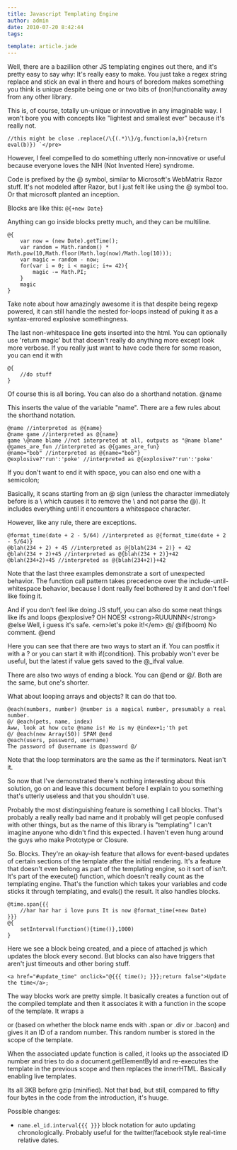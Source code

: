 ```yaml
---
title: Javascript Templating Engine
author: admin
date: 2010-07-20 8:42:44
tags: 

template: article.jade
---
```


Well, there are a bazillion other JS templating engines out there, and it's pretty easy to say why: It's really easy to make. You just take a regex string replace and stick an eval in there and hours of boredom makes something you think is unique despite being one or two bits of (non)functionality away from any other library.

This is, of course, totally un-unique or innovative in any imaginable way. I won't bore you with concepts like "lightest and smallest ever" because it's really not.

    //this might be close .replace(/\{(.*)\}/g,function(a,b){return eval(b)}) `</pre>

However, I feel compelled to do something utterly non-innovative or useful because everyone loves the NIH (Not Invented Here) syndrome.

Code is prefixed by the @ symbol, similar to Microsoft's WebMatrix Razor stuff. It's not modeled after Razor, but I just felt like using the @ symbol too. Or that microsoft planted an inception.

Blocks are like this: `@{+new Date}`

Anything can go inside blocks pretty much, and they can be multiline. 

    @{ 
        var now = (new Date).getTime(); 
        var random = Math.random() * Math.pow(10,Math.floor(Math.log(now)/Math.log(10))); 
        var magic = random - now; 
        for(var i = 0; i < magic; i+= 42){ 
            magic -= Math.PI; 
        } 
        magic 
    }

Take note about how amazingly awesome it is that despite being regexp powered, it can still handle the nested for-loops instead of puking it as a syntax-errored explosive somethingness.

The last non-whitespace line gets inserted into the html. You can optionally use 'return magic' but that doesn't really do anything more except look more verbose. If you really just want to have code there for some reason, you can end it with 

    @{
        //do stuff
    }

Of course this is all boring. You can also do a shorthand notation. @name

This inserts the value of the variable "name". There are a few rules about the shorthand notation. 

    @name //interpreted as @{name} 
    @name game //interpreted as @{name} 
    game \@name blame //not interpreted at all, outputs as "@name blame" 
    @games_are_fun //interpreted as @{games_are_fun} 
    @name="bob" //interpreted as @{name="bob"} 
    @explosive?'run':'poke' //interpreted as @{explosive?'run':'poke'

If you don't want to end it with space, you can also end one with a semicolon;

Basically, it scans starting from an @ sign (unless the character immediately before is a \ which causes it to remove the \ and not parse the @). It includes everything until it encounters a whitespace character.

However, like any rule, there are exceptions.
    
    @format_time(date + 2 - 5/64) //interpreted as @{format_time(date + 2 - 5/64)} 
    @blah(234 + 2) + 45 //interpreted as @{blah(234 + 2)} + 42 
    @blah(234 + 2)+45 //interpreted as @{blah(234 + 2)}+42 
    @blah(234+2)+45 //interpreted as @{blah(234+2)}+42

Note that the last three examples demonstrate a sort of unexpected behavior. The function call pattern takes precedence over the include-until-whitespace behavior, because I dont really feel bothered by it and don't feel like fixing it.

And if you don't feel like doing JS stuff, you can also do some neat things like ifs and loops
    @explosive? OH NOES! &lt;strong&gt;RUUUNNN&lt;/strong&gt; 
    @else Well, i guess it's safe. &lt;em&gt;let's poke it!&lt;/em&gt; @/ 
    @if(boom) No comment. 
    @end

Here you can see that there are two ways to start an if. You can postfix it with a ? or you can start it with if(condition). This probably won't ever be useful, but the latest if value gets saved to the @_ifval value.

There are also two ways of ending a block. You can @end or @/. Both are the same, but one's shorter.

What about looping arrays and objects? It can do that too.

    @each(numbers, number) @number is a magical number, presumably a real number. 
    @/ @each(pets, name, index) 
    Aww, look at how cute @name is! He is my @index+1;'th pet 
    @/ @each(new Array(50)) SPAM @end 
    @each(users, password, username) 
    The password of @username is @password @/ 

Note that the loop terminators are the same as the if terminators. Neat isn't it.

So now that I've demonstrated there's nothing interesting about this solution, go on and leave this document before I explain to you something that's utterly useless and that you shouldn't use.

Probably the most distinguishing feature is something I call blocks. That's probably a really really bad name and it probably will get people confused with other things, but as the name of this library is "templating" I can't imagine anyone who didn't find this expected. I haven't even hung around the guys who make Prototype or Closure.

So. Blocks. They're an okay-ish feature that allows for event-based updates of certain sections of the template after the initial rendering. It's a feature that doesn't even belong as part of the templating engine, so it sort of isn't. It's part of the execute() function, which doesn't really count as the templating engine. That's the function which takes your variables and code sticks it through templating, and evals() the result. It also handles blocks.
    
    @time.span{{{ 
        //har har har i love puns It is now @format_time(+new Date) 
    }}} 
    @{ 
        setInterval(function(){time()},1000)
    }

Here we see a block being created, and a piece of attached js which updates the block every second. But blocks can also have triggers that aren't just timeouts and other boring stuff.
    
    <a href="#update_time" onclick="@{{{ time(); }}};return false">Update the time</a>; 

The way blocks work are pretty simple. It basically creates a function out of the compiled template and then it associates it with a function in the scope of the template. It wraps a

or (based on whether the block name ends with .span or .div or .bacon) and gives it an ID of a random number. This random number is stored in the scope of the template.

When the associated update function is called, it looks up the associated ID number and tries to do a document.getElementById and re-executes the template in the previous scope and then replaces the innerHTML. Basically enabling live templates.

Its all 3KB before gzip (minified). Not that bad, but still, compared to fifty four bytes in the code from the introduction, it's huuge.

Possible changes:

*   `name.el_id.interval{{{ }}}` block notation for auto updating chronologically. Probably useful for the twitter/facebook style real-time relative dates.
